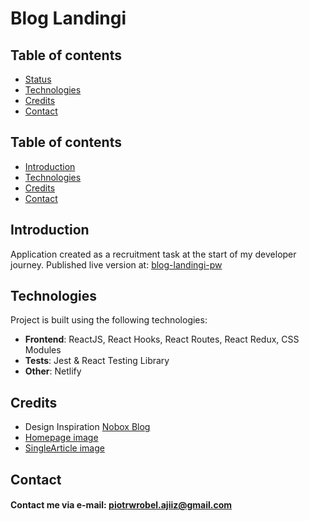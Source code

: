 # Blog Landingi

## Table of contents
* [Status](#status)
* [Technologies](#technologies)
* [Credits](#credits)
* [Contact](#contact)

## Table of contents
* [Introduction](#introduction)
* [Technologies](#technologies)
* [Credits](#Credits)
* [Contact](#contact)

## Introduction
Application created as a recruitment task at the start of my developer journey. Published live version at: [blog-landingi-pw](https://blog-landingi-pw.netlify.app/)

## Technologies
Project is built using the following technologies:
* <b>Frontend</b>: ReactJS, React Hooks, React Routes, React Redux, CSS Modules
* <b>Tests</b>: Jest & React Testing Library
* <b>Other</b>: Netlify

## Credits
* Design Inspiration [Nobox Blog](https://dribbble.com/shots/7159656-Nobox-Blog/attachments/162548?mode=media)
* [Homepage image](https://unsplash.com/photos/MQzSZ5BkjAg)
* [SingleArticle image](https://unsplash.com/photos/jR4Zf-riEjI)

## Contact
#### Contact me via e-mail: piotrwrobel.ajiiz@gmail.com

